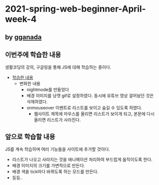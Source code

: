 # 2021-spring-web-beginner-April-week-4

## by [gganada](https://github.com/gganada)

## 이번주에 학습한 내용

생활코딩의 강의, 구글링을 통해 JS에 대해 학습하는 중이다.

- [학습한 내용](https://gganada.github.io/JH_WebStudy/)
  - 변화한 내용
    - nightmode를 만들었다
    - 배경 이미지를 냥캣 gif로 설정하였다. 동시에 유튜브 영상 걸어놨던 것은 삭제하였다.
    - onmouseover 이벤트로 리스트를 보이고 숨길 수 있도록 하였다.
      - 웹사이트 제목에 마우스를 올리면 리스트가 보이게 되고, 본문에 다시 올리면 리스트가 사라진다.

## 앞으로 학습할 내용

JS를 계속 학습하며 여러 기능들을 사이트에 추가할 것이다.

  - 리스트가 나오고 사라지는 것을 애니메이션 처리하여 부드럽게 움직이도록 한다.
  - 배경 이미지의 크기를 가변적으로 만든다.
  - 배경 색을 tick마다 바뀌도록 하는 모드를 만든다.
  - 등등..
